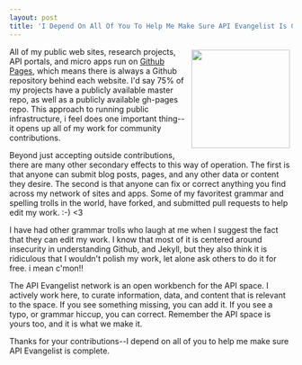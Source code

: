 ```yaml
---
layout: post
title: 'I Depend On All Of You To Help Me Make Sure API Evangelist Is Complete'
---
```

<p><img style="padding: 5px;" src="https://s3.amazonaws.com/kinlane-productions/bw-icons/bw-check.png" alt="" width="175" align="right" /></p>
<p>All of my public web sites, research projects, API portals, and micro apps run on <a href="https://pages.github.com/">Github Pages</a>, which means there is always a Github repository behind each website. I'd say 75% of my projects have a publicly available master repo, as well as a publicly available gh-pages repo. This approach to running public infrastructure, i feel does one important thing--it opens up all of my work for community contributions.</p>
<p>Beyond just accepting outside contributions, there are many other secondary effects to this way of operation. The first is that anyone can submit blog posts, pages, and any other data or content they desire. The second is that anyone can fix or correct anything you find across my network of sites and apps. Some of my favoritest grammar and spelling trolls in the world, have forked, and submitted pull requests to help edit my work. :-) &lt;3</p>
<p>I have had other grammar trolls who laugh at me when I suggest the fact that they can edit my work. I know that most of it is centered around insecurity in understanding Github, and Jekyll, but they also think it is ridiculous that I wouldn't polish my work, let alone ask others to do it for free. i mean c'mon!!</p>
<p>The API Evangelist network is an open workbench for the API space. I actively work here, to curate information, data, and content that is relevant to the space. If you see something missing, you can add it. If you see a typo, or grammar hiccup, you can correct. Remember the API space is yours too, and it is what we make it.</p>
<p>Thanks for your contributions--I depend on all of you to help me make sure API Evangelist is complete.&nbsp;</p>